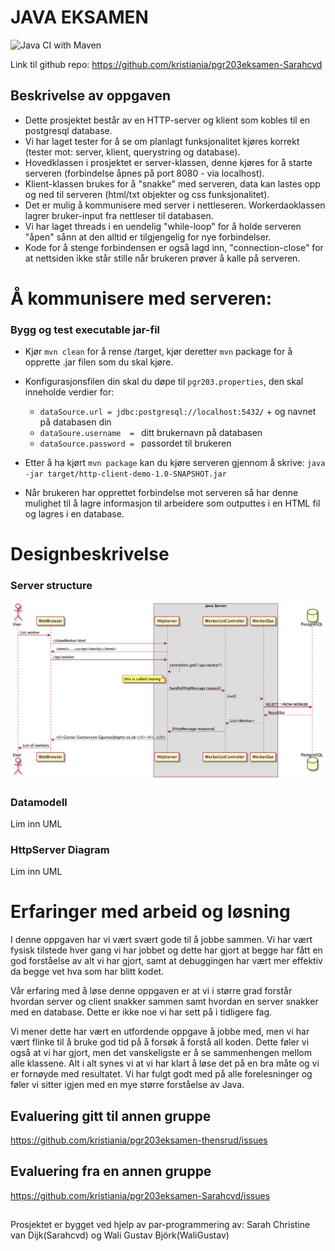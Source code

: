 # JAVA EKSAMEN 

![Java CI with Maven](https://github.com/kristiania/pgr203eksamen-Sarahcvd/workflows/Java%20CI%20with%20Maven/badge.svg)

Link til github repo: https://github.com/kristiania/pgr203eksamen-Sarahcvd

## Beskrivelse av oppgaven
* Dette prosjektet består av en HTTP-server og klient som kobles til en postgresql database. 
* Vi har laget tester for å se om planlagt funksjonalitet kjøres korrekt (tester mot: server, klient, querystring og database). 
* Hovedklassen i prosjektet er server-klassen, denne kjøres for å starte serveren (forbindelse åpnes på port 8080 - via localhost). 
* Klient-klassen brukes for å "snakke" med serveren, data kan lastes opp og ned til serveren (html/txt objekter og css funksjonalitet). 
* Det er mulig å kommunisere med server i nettleseren. Workerdaoklassen lagrer bruker-input fra nettleser til databasen.
* Vi har laget threads i en uendelig "while-loop" for å holde serveren "åpen" sånn at den alltid er tilgjengelig for nye forbindelser. 
* Kode for å stenge forbindensen er også lagd inn, "connection-close" for at nettsiden ikke står stille når brukeren prøver å kalle på serveren.

# Å kommunisere med serveren: 
### Bygg og test executable jar-fil
* Kjør `mvn clean` for å rense /target, kjør deretter `mvn` package for å opprette .jar filen som du skal kjøre. 
* Konfigurasjonsfilen din skal du døpe til `pgr203.properties`, den skal inneholde verdier for: 
  * `dataSource.url = jdbc:postgresql://localhost:5432/` + og navnet på databasen din
  * `dataSoure.username  = ` ditt brukernavn på databasen 
  * `dataSource.password = ` passordet til brukeren
  
* Etter å ha kjørt `mvn package` kan du kjøre serveren gjennom å skrive: `java -jar target/http-client-demo-1.0-SNAPSHOT.jar`

* Når brukeren har opprettet forbindelse mot serveren så har denne mulighet til å lagre informasjon til arbeidere som outputtes i en HTML fil og lagres i en database.

# Designbeskrivelse
### Server structure
![Server Structure](docs/server_structure.png)

### Datamodell 
Lim inn UML 

### HttpServer Diagram 
Lim inn UML 

# Erfaringer med arbeid og løsning

I denne oppgaven har vi vært svært gode til å jobbe sammen. Vi har vært fysisk tilstede hver gang vi har jobbet og dette har gjort at begge har fått en god forståelse av alt vi har gjort, samt at debuggingen har vært mer effektiv da begge vet hva som har blitt kodet. 

Vår erfaring med å løse denne oppgaven er at vi i større grad forstår hvordan server og client snakker sammen samt hvordan en server snakker med en database. Dette er ikke noe vi har sett på i tidligere fag. 

Vi mener dette har vært en utfordende oppgave å jobbe med, men vi har vært flinke til å bruke god tid på å forsøk å forstå all koden. Dette føler vi også at vi har gjort, men det vanskeligste er å se sammenhengen mellom alle klassene. Alt i alt synes vi at vi har klart å løse det på en bra måte og vi er fornøyde med resultatet. Vi har fulgt godt med på alle forelesninger og føler vi sitter igjen med en mye større forståelse av Java.


## Evaluering gitt til annen gruppe
https://github.com/kristiania/pgr203eksamen-thensrud/issues

## Evaluering fra en annen gruppe
https://github.com/kristiania/pgr203eksamen-Sarahcvd/issues

##
Prosjektet er bygget ved hjelp av par-programmering av: Sarah Christine van Dijk(Sarahcvd) og Wali Gustav Björk(WaliGustav)
